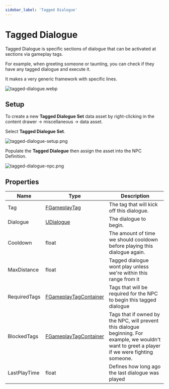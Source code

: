 ```yaml
---
sidebar_label: 'Tagged Dialogue'
---
```


# Tagged Dialogue

Tagged Dialogue is specific sections of dialogue that can be activated at sections via gameplay tags.

For example, when greeting someone or taunting, you can check if they have any tagged dialogue and execute it.

It makes a very generic framework with specific lines.

![tagged-dialogue.webp](//img/pro/dialogue/tagged-dialogue.webp)

## Setup

To create a new **Tagged Dialogue Set** data asset by right-clicking in the content drawer -> miscellaneous -> data asset.

Select **Tagged Dialogue Set**.

![tagged-dialogue-setup.png](//img/pro/dialogue/tagged-dialogue-setup.png)

Populate the **Tagged Dialogue** then assign the asset into the NPC Definition.

![tagged-dialogue-npc.png](//img/pro/dialogue/tagged-dialogue-npc.png)

## Properties

| Name         | Type                                                                                                                                | Description                                                                                                                                       |
|--------------|-------------------------------------------------------------------------------------------------------------------------------------|---------------------------------------------------------------------------------------------------------------------------------------------------|
| Tag          | [FGameplayTag](https://dev.epicgames.com/documentation/en-us/unreal-engine/using-gameplay-tags-in-unreal-engine)                    | The tag that will kick off this dialogue.                                                                                                         |
| Dialogue     | [UDialogue](./index.md)                                                                                                             | The dialogue to begin.                                                                                                                            |
| Cooldown     | float                                                                                                                               | The amount of time we should cooldown before playing this dialogue again.                                                                         |
| MaxDistance  | float                                                                                                                               | Tagged dialogue wont play unless we're within this range from it                                                                                  |
| RequiredTags | [FGameplayTagContainer](https://dev.epicgames.com/documentation/en-us/unreal-engine/API/Runtime/GameplayTags/FGameplayTagContainer) | Tags that will be required for the NPC to begin this tagged dialogue                                                                              |
| BlockedTags  | [FGameplayTagContainer](https://dev.epicgames.com/documentation/en-us/unreal-engine/API/Runtime/GameplayTags/FGameplayTagContainer) | Tags that if owned by the NPC, will prevent this dialogue beginning. For example, we wouldn't want to greet a player if we were fighting someone. |
| LastPlayTime | float                                                                                                                               | Defines how long ago the last dialogue was played                                                                                                 |